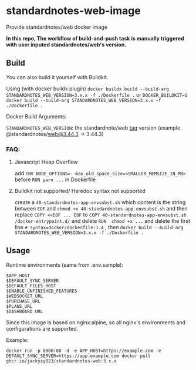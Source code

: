 # standardnotes-web-image
Provide standardnotes/web docker image

**In this repo, The workflow of build-and-push task is manually triggered with user inputed standardnotes/web's version.**

## Build

You can also build it yourself with Buildkit.

Using (with docker buildx plugin)
`
docker buildx build --build-arg STANDARDNOTES_WEB_VERSION=3.x.x -f ./Dockerfile .
` 
or
`
 DOCKER_BUILDKIT=1 docker build --build-arg STANDARDNOTES_WEB_VERSION=3.x.x -f ./Dockerfile .
`

Docker Build Arguments:

`STANDARDNOTES_WEB_VERSION`: the standardnote/web [tag](https://github.com/standardnotes/app/tags) version (example @standardnotes/web@3.44.3 -> 3.44.3)

### FAQ:

1. Javascript Heap Overflow

    add `ENV NODE_OPTIONS=--max_old_space_size=<SMALLER_MEMSIZE_IN_MB>` before `RUN yarn ...` in Dockerfile

2. Buildkit not supported/ Heredoc syntax not supported

    create a `40-standardnotes-app-envsubst.sh` which content is the string between `EOF` and `chmod +x 40-standardnotes-app-envsubst.sh` and then replace `COPY <<EOF ... EOF` to  `COPY 40-standardnotes-app-envsubst.sh /docker-entrypoint.d/` and delete `RUN  chmod +x ...` and delete the first line  `# syntax=docker/dockerfile:1.4` , then `docker build --build-arg STANDARDNOTES_WEB_VERSION=3.x.x -f ./Dockerfile .`



## Usage

Runtime environments (same from .env.sample):

```
$APP_HOST
$DEFAULT_SYNC_SERVER
$DEFAULT_FILES_HOST
$ENABLE_UNFINISHED_FEATURES
$WEBSOCKET_URL
$PURCHASE_URL
$PLANS_URL
$DASHBOARD_URL
```

Since this image is based on nginx:alpine, so all nginx's environments and configurations are supported.

Example:

`docker run -p 8080:80 -d -e APP_HOST=https://example.com -e DEFAULT_SYNC_SERVER=https://app.example.com docker pull ghcr.io/jackyzy823/standardnotes-web:3.x.x`
